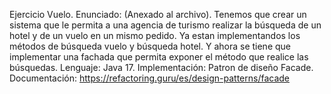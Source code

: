Ejercicio Vuelo.
Enunciado: (Anexado al archivo). Tenemos que crear un sistema que le permita a una agencia de turismo realizar la búsqueda de un hotel y de un vuelo en un mismo pedido. Ya estan implementandos los métodos de búsqueda vuelo  y búsqueda hotel. Y ahora se tiene que implementar una fachada que permita exponer el método que realice las búsquedas.
Lenguaje: Java 17.
Implementación: Patron de diseño Facade.
Documentación: https://refactoring.guru/es/design-patterns/facade
